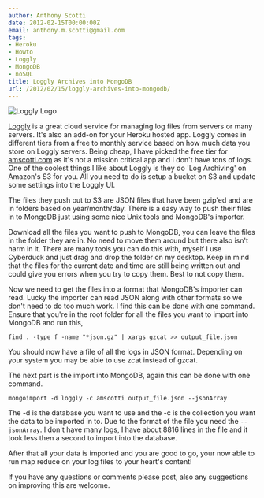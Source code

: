```yaml
---
author: Anthony Scotti
date: 2012-02-15T00:00:00Z
email: anthony.m.scotti@gmail.com
tags:
- Heroku
- Howto
- Loggly
- MongoDB
- noSQL
title: Loggly Archives into MongoDB
url: /2012/02/15/loggly-archives-into-mongodb/
---
```


![Loggly Logo](/images/logo/loggly_logo.png)

[Loggly](http://loggly.com) is a great cloud service for managing log files from servers or many servers. It's also an add-on for your Heroku hosted app. Loggly comes in different tiers from a free to monthly service based on how much data you store on Loggly servers. Being cheap, I have picked the free tier for [amscotti.com](http://amscotti.com/) as it's not a mission critical app and I don't have tons of logs. One of the coolest things I like about Loggly is they do 'Log Archiving' on Amazon's S3 for you. All you need to do is setup a bucket on S3 and update some settings into the Loggly UI.

The files they push out to S3 are JSON files that have been gzip'ed and are in folders based on year/month/day. There is a easy way to push their files in to MongoDB just using some nice Unix tools and MongoDB's importer.

Download all the files you want to push to MongoDB, you can leave the files in the folder they are in. No need to move them around but there also isn't harm in it. There are many tools you can do this with, myself I use Cyberduck and just drag and drop the folder on my desktop. Keep in mind that the files for the current date and time are still being written out and could give you errors when you try to copy them. Best to not copy them.

Now we need to get the files into a format that MongoDB's importer can read. Lucky the importer can read JSON along with other formats so we don't need to do too much work. I find this can be done with one command. Ensure that you're in the root folder for all the files you want to import into MongoDB and run this,
```
find . -type f -name "*json.gz" | xargs gzcat >> output_file.json
```
You should now have a file of all the logs in JSON format. Depending on your system you may be able to use zcat instead of gzcat.

The next part is the import into MongoDB, again this can be done with one command.
```
mongoimport -d loggly -c amscotti output_file.json --jsonArray
```
The -d is the database you want to use and the -c is the collection you want the data to be imported in to. Due to the format of the file you need the `--jsonArray`. I don't have many logs, I have about 8816 lines in the file and it took less then a second to import into the database.

After that all your data is imported and you are good to go, your now able to run map reduce on your log files to your heart's content!

If you have any questions or comments please post, also any suggestions on improving this are welcome.
